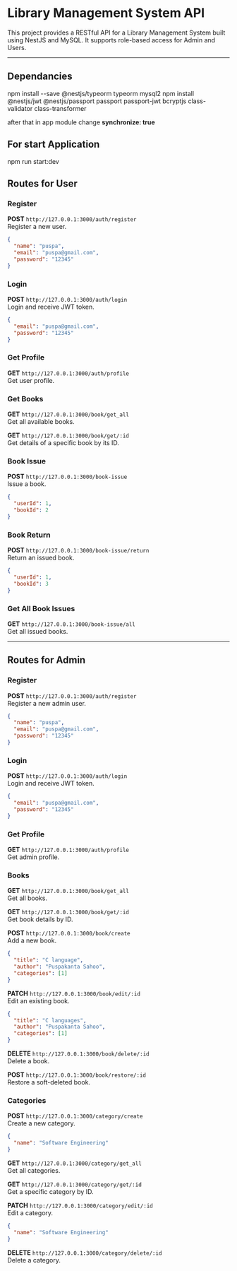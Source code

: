 # Library Management System API

This project provides a RESTful API for a Library Management System built using NestJS and MySQL. It supports role-based access for Admin and Users.

---

## Dependancies
npm install --save @nestjs/typeorm typeorm mysql2
npm install @nestjs/jwt @nestjs/passport passport passport-jwt bcryptjs class-validator class-transformer

after that in app module change
__synchronize: true__

## For start Application
npm run start:dev

## Routes for User

### Register
**POST** `http://127.0.0.1:3000/auth/register`  
Register a new user.

```json
{
  "name": "puspa",
  "email": "puspa@gmail.com",
  "password": "12345"
}
```

### Login
**POST** `http://127.0.0.1:3000/auth/login`  
Login and receive JWT token.

```json
{
  "email": "puspa@gmail.com",
  "password": "12345"
}
```

### Get Profile
**GET** `http://127.0.0.1:3000/auth/profile`  
Get user profile.

### Get Books
**GET** `http://127.0.0.1:3000/book/get_all`  
Get all available books.

**GET** `http://127.0.0.1:3000/book/get/:id`  
Get details of a specific book by its ID.

### Book Issue
**POST** `http://127.0.0.1:3000/book-issue`  
Issue a book.

```json
{
  "userId": 1,
  "bookId": 2
}
```

### Book Return
**POST** `http://127.0.0.1:3000/book-issue/return`  
Return an issued book.

```json
{
  "userId": 1,
  "bookId": 3
}
```

### Get All Book Issues
**GET** `http://127.0.0.1:3000/book-issue/all`  
Get all issued books.

---

## Routes for Admin

### Register
**POST** `http://127.0.0.1:3000/auth/register`  
Register a new admin user.

```json
{
  "name": "puspa",
  "email": "puspa@gmail.com",
  "password": "12345"
}
```

### Login
**POST** `http://127.0.0.1:3000/auth/login`  
Login and receive JWT token.

```json
{
  "email": "puspa@gmail.com",
  "password": "12345"
}
```

### Get Profile
**GET** `http://127.0.0.1:3000/auth/profile`  
Get admin profile.

### Books

**GET** `http://127.0.0.1:3000/book/get_all`  
Get all books.

**GET** `http://127.0.0.1:3000/book/get/:id`  
Get book details by ID.

**POST** `http://127.0.0.1:3000/book/create`  
Add a new book.

```json
{
  "title": "C language",
  "author": "Puspakanta Sahoo",
  "categories": [1]
}
```

**PATCH** `http://127.0.0.1:3000/book/edit/:id`  
Edit an existing book.

```json
{
  "title": "C languages",
  "author": "Puspakanta Sahoo",
  "categories": [1]
}
```

**DELETE** `http://127.0.0.1:3000/book/delete/:id`  
Delete a book.

**POST** `http://127.0.0.1:3000/book/restore/:id`  
Restore a soft-deleted book.

### Categories

**POST** `http://127.0.0.1:3000/category/create`  
Create a new category.

```json
{
  "name": "Software Engineering"
}
```

**GET** `http://127.0.0.1:3000/category/get_all`  
Get all categories.

**GET** `http://127.0.0.1:3000/category/get/:id`  
Get a specific category by ID.

**PATCH** `http://127.0.0.1:3000/category/edit/:id`  
Edit a category.

```json
{
  "name": "Software Engineering"
}
```

**DELETE** `http://127.0.0.1:3000/category/delete/:id`  
Delete a category.
